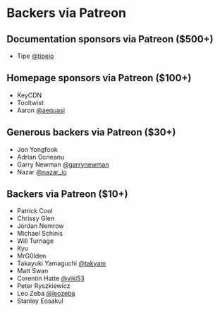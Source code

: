 # Backers via Patreon

<h2 class="title is-5">
  Documentation sponsors via Patreon ($500+)
</h2>
<div class="content">
  <ul>
    <li>
      Tipe
      <a href="https://twitter.com/tipeio" target="_blank" rel="nofollow">
      @tipeio
      </a>
    </li>
  </ul>
</div>
<h2 class="title is-5">
  Homepage sponsors via Patreon ($100+)
</h2>
<div class="content">
  <ul>
    <li>
      KeyCDN
    </li>
    <li>
      Tooltwist
    </li>
    <li>
      Aaron
      <a href="https://twitter.com/aequasi" target="_blank" rel="nofollow">
      @aequasi
      </a>
    </li>
  </ul>
</div>
<h2 class="title is-5">
  Generous backers via Patreon ($30+)
</h2>
<div class="content">
  <ul>
    <li>
      Jon Yongfook
    </li>
    <li>
      Adrian Ocneanu
    </li>
    <li>
      Garry Newman
      <a href="https://twitter.com/garrynewman" target="_blank" rel="nofollow">
      @garrynewman
      </a>
    </li>
    <li>
      Nazar
      <a href="https://twitter.com/nazar_io" target="_blank" rel="nofollow">
      @nazar_io
      </a>
    </li>
  </ul>
</div>
<h2 class="title is-5">
  Backers via Patreon ($10+)
</h2>
<div class="content">
  <ul>
    <li>
      Patrick Cool
    </li>
    <li>
      Chrissy Glen
    </li>
    <li>
      Jordan Nemrow
    </li>
    <li>
      Michael Schinis
    </li>
    <li>
      Will Turnage
    </li>
    <li>
      Kyu
    </li>
    <li>
      MrG0lden
    </li>
    <li>
      Takayuki Yamaguchi
      <a href="https://twitter.com/takyam" target="_blank" rel="nofollow">
      @takyam
      </a>
    </li>
    <li>
      Matt Swan
    </li>
    <li>
      Corentin Hatte
      <a href="https://twitter.com/viki53" target="_blank" rel="nofollow">
      @viki53
      </a>
    </li>
    <li>
      Peter Ryszkiewicz
    </li>
    <li>
      Leo Zeba
      <a href="https://twitter.com/leozeba" target="_blank" rel="nofollow">
      @leozeba
      </a>
    </li>
    <li>
      Stanley Eosakul
    </li>
  </ul>
</div>
